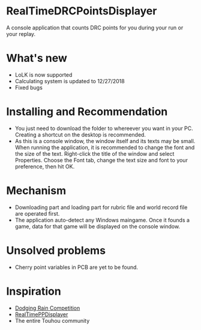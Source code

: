 # RealTimeDRCPointsDisplayer
A console application that counts DRC points for you during your run or your replay.

# What's new
- LoLK is now supported
- Calculating system is updated to 12/27/2018
- Fixed bugs

# Installing and Recommendation
- You just need to download the folder to whereever you want in your PC. Creating a shortcut on the desktop is recommended.
- As this is a console window, the window itself and its texts may be small. When running the application, it is recommended to change the font and the size of the text. Right-click the title of the window and select Properties. Choose the Font tab, change the text size and font to your preference, then hit OK.

# Mechanism
- Downloading part and loading part for rubric file and world record file are operated first.
- The application auto-detect any Windows maingame. Once it founds a game, data for that game will be displayed on the console window.

# Unsolved problems
- Cherry point variables in PCB are yet to be found.

# Inspiration
- [Dodging Rain Competition](https://maribelhearn.github.io/drc)
- [RealTimePPDisplayer](https://github.com/OsuSync/RealTimePPDisplayer)
- The entire Touhou community
